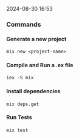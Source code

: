 
2024-08-30 16:53

### Commands 

#### Generate a new project
`mix new <project-name>`

#### Compile and Run a .ex file
`iex -S mix`

#### Install dependencies
`mix deps.get`

#### Run Tests
`mix test`
